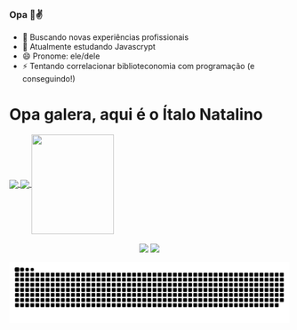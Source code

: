 ### Opa 👋✌

- 🔭 Buscando novas experiências profissionais
- 🌱 Atualmente estudando Javascrypt
- 😄 Pronome: ele/dele
- ⚡ Tentando correlacionar biblioteconomia com programação (e conseguindo!)

<h1> Opa galera, aqui é o Ítalo Natalino </h1>

<div>
  <a href="https://github.com/Italo-natalino">
  <img height="180em"   align="center" src="https://github-readme-stats.vercel.app/api?username=Italo-natalino&show_icons=true&theme=jolly&include_all_commits=true&count_private=true"/>
  <img height="180em"  align="center" src="https://github-readme-stats.vercel.app/api/top-langs/?username=Italo-natalino&&layout=compact&hide=shell&theme=jolly"/>

  <img align="center" width="148" height="180" src="https://ibb.co/d2p2Rj3">
</div>
 <br>
<div  align="center"> 
  <a href="https://https://www.instagram.com/italo.natalino/" target="_blank"><img src="https://img.shields.io/badge/-Instagram-%23E4405F?style=for-the-badge&logo=instagram&logoColor=white" target="_blank"></a>
  <a href="https://www.linkedin.com/in/%C3%ADtalo-natalino-santos-9a9059187/" target="_blank"><img src="https://img.shields.io/badge/-LinkedIn-%230077B5?style=for-the-badge&logo=linkedin&logoColor=white" target="_blank"></a> 
 
  ![Snake animation](https://github.com/ellen2121/ellen2121/blob/output/github-contribution-grid-snake.svg)
 
</div>

<!--
**Italo-natalino/Italo-natalino** is a ✨ _special_ ✨ repository because its `README.md` (this file) appears on your GitHub profile.

Here are some ideas to get you started:

- 🔭 I’m currently working on ...
- 🌱 I’m currently learning ...
- 👯 I’m looking to collaborate on ...
- 🤔 I’m looking for help with ...
- 💬 Ask me about ...
- 📫 How to reach me: ...
- 😄 Pronouns: ...
- ⚡ Fun fact: ...
-->
